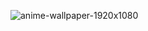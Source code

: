 ![anime-wallpaper-1920x1080](https://user-images.githubusercontent.com/125443259/219296063-3e001547-8dea-4aa5-9def-b664fe3cbbd4.jpg)
